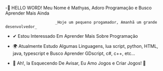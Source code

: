 -👋 HELLO WORD! Meu Nome é Mathyas, Adoro Programação e Busco Aprender Mais Ainda

                          _Hoje um pequeno progamador, Amanhã um grande desenvolvedor_

- ✔ Estou Interessado Em Aprender Mais Sobre Programação

- 🌍 Atualmente Estudo Algumas Linguagens, lua script, python, HTML, java, typescript e Busco Aprender GDscript, c#, c++, etc...

- 🎈 Ah!, Ia Esquecendo De Avisar, Eu Amo Jogos e Criar Jogos!
                                                              👾
<!--- 
MathyasDeVerasLino/MathyasDeVerasLino is a ✨ special ✨ repository because its `README.md` (this file) appears on your GitHub profile.
You can click the Preview link to take a look at your changes.
--->
